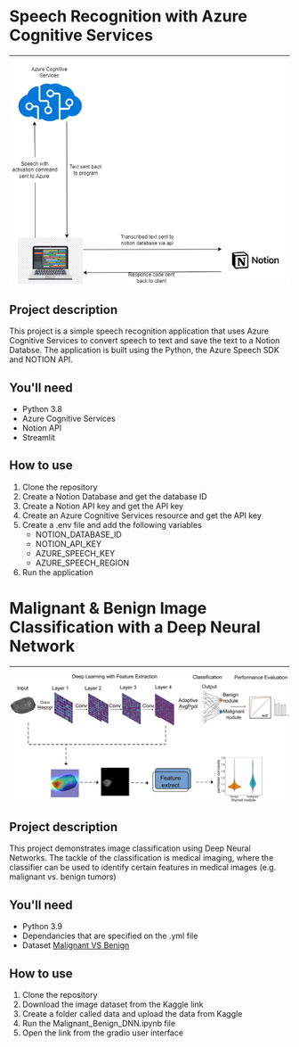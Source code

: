 # Speech Recognition with Azure Cognitive Services
----------
![alt](./image.png)

## Project description
This project is a simple speech recognition application that uses Azure Cognitive Services to convert speech to text and save the text to a Notion Databse. The application is built using the Python, the Azure Speech SDK and NOTION API. 

## You'll need
- Python 3.8
- Azure Cognitive Services
- Notion API
- Streamlit

## How to use
1. Clone the repository
2. Create a Notion Database and get the database ID
3. Create a Notion API key and get the API key
4. Create an Azure Cognitive Services resource and get the API key
5. Create a .env file and add the following variables
    - NOTION_DATABASE_ID
    - NOTION_API_KEY
    - AZURE_SPEECH_KEY
    - AZURE_SPEECH_REGION
6. Run the application


# Malignant & Benign Image Classification with a Deep Neural Network
----------
![alt](./img2.png)

## Project description
This project demonstrates image classification using Deep Neural Networks. The tackle of the classification is medical imaging, where the classifier can be used to identify certain features in medical images (e.g. malignant vs. benign tumors)

## You'll need
- Python 3.9
- Dependancies that are specified on the .yml file
- Dataset [Malignant VS Benign](https://www.kaggle.com/datasets/fanconic/skin-cancer-malignant-vs-benign)

## How to use
1. Clone the repository
2. Download the image dataset from the Kaggle link
3. Create a folder called data and upload the data from Kaggle
3. Run the Malignant_Benign_DNN.ipynb file
4. Open the link from the gradio user interface
